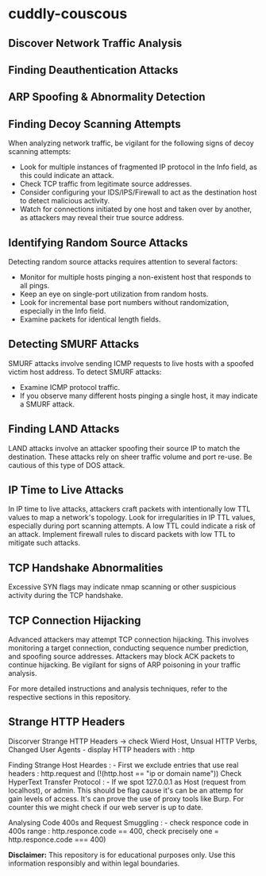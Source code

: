 # cuddly-couscous

## Discover Network Traffic Analysis

## Finding Deauthentication Attacks

## ARP Spoofing & Abnormality Detection

## Finding Decoy Scanning Attempts

When analyzing network traffic, be vigilant for the following signs of decoy scanning attempts:

- Look for multiple instances of fragmented IP protocol in the Info field, as this could indicate an attack.
- Check TCP traffic from legitimate source addresses.
- Consider configuring your IDS/IPS/Firewall to act as the destination host to detect malicious activity.
- Watch for connections initiated by one host and taken over by another, as attackers may reveal their true source address.

## Identifying Random Source Attacks

Detecting random source attacks requires attention to several factors:

- Monitor for multiple hosts pinging a non-existent host that responds to all pings.
- Keep an eye on single-port utilization from random hosts.
- Look for incremental base port numbers without randomization, especially in the Info field.
- Examine packets for identical length fields.

## Detecting SMURF Attacks

SMURF attacks involve sending ICMP requests to live hosts with a spoofed victim host address. To detect SMURF attacks:

- Examine ICMP protocol traffic.
- If you observe many different hosts pinging a single host, it may indicate a SMURF attack.

## Finding LAND Attacks

LAND attacks involve an attacker spoofing their source IP to match the destination. These attacks rely on sheer traffic volume and port re-use. Be cautious of this type of DOS attack.

## IP Time to Live Attacks

In IP time to live attacks, attackers craft packets with intentionally low TTL values to map a network's topology. Look for irregularities in IP TTL values, especially during port scanning attempts. A low TTL could indicate a risk of an attack. Implement firewall rules to discard packets with low TTL to mitigate such attacks.

## TCP Handshake Abnormalities

Excessive SYN flags may indicate nmap scanning or other suspicious activity during the TCP handshake.

## TCP Connection Hijacking

Advanced attackers may attempt TCP connection hijacking. This involves monitoring a target connection, conducting sequence number prediction, and spoofing source addresses. Attackers may block ACK packets to continue hijacking. Be vigilant for signs of ARP poisoning in your traffic analysis.

For more detailed instructions and analysis techniques, refer to the respective sections in this repository.

## Strange HTTP Headers
   Discorver Strange HTTP Headers -> check Wierd Host, Unsual HTTP Verbs, Changed User Agents
    - display HTTP headers with : http

   Finding Strange Host Heardes : 
      - First we exclude entries that use real headers : http.request and (!(http.host == "ip or domain name"))
   Check HyperText Transfer Protocol :
      - If we spot 127.0.0.1 as Host (request from localhost), or admin. This should be flag cause it's can be an attemp for          gain levels of access. It's can prove the use of proxy tools like Burp.
         For counter this we might check if our web server is up to date.

   Analysing Code 400s and Request Smuggling :
         - check responce code in 400s range : http.responce.code == 400, check precisely one = http.responce.code === 400)

**Disclaimer:** This repository is for educational purposes only. Use this information responsibly and within legal boundaries.
